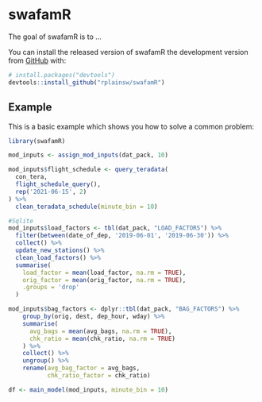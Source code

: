 
<!-- README.md is generated from README.Rmd. Please edit that file -->

# swafamR

<!-- badges: start -->
<!-- badges: end -->

The goal of swafamR is to …

You can install the released version of swafamR the development version
from [GitHub](https://github.com/) with:

``` r
# install.packages("devtools")
devtools::install_github("rplainsw/swafamR")
```

## Example

This is a basic example which shows you how to solve a common problem:

``` r
library(swafamR)

mod_inputs <- assign_mod_inputs(dat_pack, 10)

mod_inputs$flight_schedule <- query_teradata(
  con_tera,
  flight_schedule_query(),
  rep('2021-06-15', 2)
) %>% 
  clean_teradata_schedule(minute_bin = 10)

#Sqlite
mod_inputs$load_factors <- tbl(dat_pack, "LOAD_FACTORS") %>% 
  filter(between(date_of_dep, '2019-06-01', '2019-06-30')) %>% 
  collect() %>%  
  update_new_stations() %>% 
  clean_load_factors() %>% 
  summarise(
    load_factor = mean(load_factor, na.rm = TRUE),
    orig_factor = mean(orig_factor, na.rm = TRUE),
    .groups = 'drop'
  )

mod_inputs$bag_factors <- dplyr::tbl(dat_pack, "BAG_FACTORS") %>%
    group_by(orig, dest, dep_hour, wday) %>%
    summarise(
      avg_bags = mean(avg_bags, na.rm = TRUE),
      chk_ratio = mean(chk_ratio, na.rm = TRUE)
    ) %>%
    collect() %>%
    ungroup() %>%
    rename(avg_bag_factor = avg_bags,
           chk_ratio_factor = chk_ratio)

df <- main_model(mod_inputs, minute_bin = 10)

```
